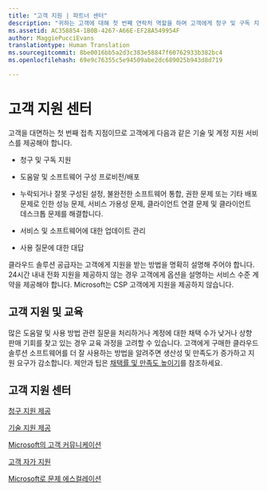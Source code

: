 ```yaml
---
title: "고객 지원 | 파트너 센터"
description: "귀하는 고객에 대해 첫 번째 연락처 역할을 하며 고객에게 청구 및 구독 지원, 프로비전/배포 도움말, 소프트웨어 구성, 성능 문제 해결, 서비스 가용성 문제, 클라이언트 연결 문제, 누락되거나 잘못 구성된 설정으로 인한 클라이언트 데스크톱 문제, 불완전한 소프트웨어 통합, 권한 문제 또는 기타 배포 문제와 같은 기술 및 계정 지원 서비스를 제공하게 됩니다.서비스 및 소프트웨어에 대한 업데이트 관리사용 질문에 대한 대답클라우드 솔루션 공급자는 고객에게 지원을 받는 방법을 명확히 설명해 주어야 합니다. 24시간 내내 전화 지원을 제공하지 않는 경우 고객에게 옵션을 설명하는 서비스 수준 계약을 제공해야 합니다. Microsoft는 CSP 고객에게 지원을 제공하지 않습니다."
ms.assetid: AC358854-1B0B-4267-A66E-EF28A549954F
author: MaggiePucciEvans
translationtype: Human Translation
ms.sourcegitcommit: 8be0016bb5a2d3c383e58847f60762933b382bc4
ms.openlocfilehash: 69e9c76355c5e94509abe2dc689025b943d8d719

---
```


# 고객 지원 센터


고객을 대면하는 첫 번째 접촉 지점이므로 고객에게 다음과 같은 기술 및 계정 지원 서비스를 제공해야 합니다.

-   청구 및 구독 지원

-   도움말 및 소프트웨어 구성 프로비전/배포

-   누락되거나 잘못 구성된 설정, 불완전한 소프트웨어 통합, 권한 문제 또는 기타 배포 문제로 인한 성능 문제, 서비스 가용성 문제, 클라이언트 연결 문제 및 클라이언트 데스크톱 문제를 해결합니다.

-   서비스 및 소프트웨어에 대한 업데이트 관리

-   사용 질문에 대한 대답

클라우드 솔루션 공급자는 고객에게 지원을 받는 방법을 명확히 설명해 주어야 합니다. 24시간 내내 전화 지원을 제공하지 않는 경우 고객에게 옵션을 설명하는 서비스 수준 계약을 제공해야 합니다. Microsoft는 CSP 고객에게 지원을 제공하지 않습니다.

## <a href="" id="supportingtrainingcustomers"></a>고객 지원 및 교육


많은 도움말 및 사용 방법 관련 질문을 처리하거나 계정에 대한 채택 수가 낮거나 상향 판매 기회를 찾고 있는 경우 교육 과정을 고려할 수 있습니다. 고객에게 구매한 클라우드 솔루션 소프트웨어를 더 잘 사용하는 방법을 알려주면 생산성 및 만족도가 증가하고 지원 요구가 감소합니다. 제안과 팁은 [채택률 및 만족도 높이기](increasing-adoption-and-satisfaction.md)를 참조하세요.

## 고객 지원 센터


[청구 지원 제공](provide-billing-support.md)

[기술 지원 제공](provide-technical-support.md)

[Microsoft의 고객 커뮤니케이션](customer-communication-from-microsoft.md)

[고객 자가 지원](customer-self-support.md)

[Microsoft로 문제 에스컬레이션](escalate-problems-to-microsoft.md)

 

 






<!--HONumber=Nov16_HO4-->


